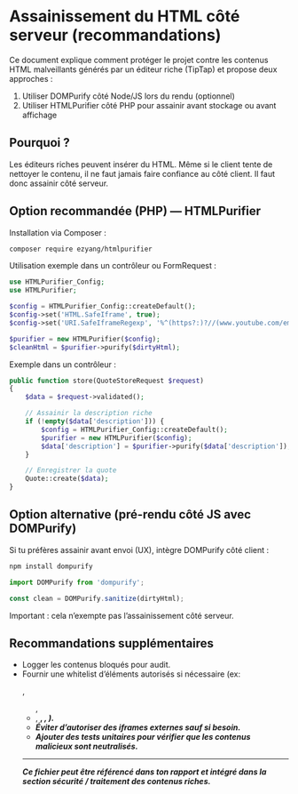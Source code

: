 # Assainissement du HTML côté serveur (recommandations)

Ce document explique comment protéger le projet contre les contenus HTML malveillants générés par un éditeur riche (TipTap) et propose deux approches :

1. Utiliser DOMPurify côté Node/JS lors du rendu (optionnel)
2. Utiliser HTMLPurifier côté PHP pour assainir avant stockage ou avant affichage

## Pourquoi ?

Les éditeurs riches peuvent insérer du HTML. Même si le client tente de nettoyer le contenu, il ne faut jamais faire confiance au côté client. Il faut donc assainir côté serveur.

## Option recommandée (PHP) — HTMLPurifier

Installation via Composer :

```bash
composer require ezyang/htmlpurifier
```

Utilisation exemple dans un contrôleur ou FormRequest :

```php
use HTMLPurifier_Config;
use HTMLPurifier;

$config = HTMLPurifier_Config::createDefault();
$config->set('HTML.SafeIframe', true);
$config->set('URI.SafeIframeRegexp', '%^(https?:)?//(www.youtube.com/embed/|player.vimeo.com/video/)%');

$purifier = new HTMLPurifier($config);
$cleanHtml = $purifier->purify($dirtyHtml);
```

Exemple dans un contrôleur :

```php
public function store(QuoteStoreRequest $request)
{
    $data = $request->validated();

    // Assainir la description riche
    if (!empty($data['description'])) {
        $config = HTMLPurifier_Config::createDefault();
        $purifier = new HTMLPurifier($config);
        $data['description'] = $purifier->purify($data['description']);
    }

    // Enregistrer la quote
    Quote::create($data);
}
```

## Option alternative (pré-rendu côté JS avec DOMPurify)

Si tu préfères assainir avant envoi (UX), intègre DOMPurify côté client :

```bash
npm install dompurify
```

```js
import DOMPurify from 'dompurify';

const clean = DOMPurify.sanitize(dirtyHtml);
```

Important : cela n’exempte pas l’assainissement côté serveur.

## Recommandations supplémentaires
- Logger les contenus bloqués pour audit.
- Fournir une whitelist d’éléments autorisés si nécessaire (ex: <p>, <ul>, <li>, <strong>, <em>, <a>). 
- Éviter d’autoriser des iframes externes sauf si besoin.
- Ajouter des tests unitaires pour vérifier que les contenus malicieux sont neutralisés.

---

Ce fichier peut être référencé dans ton rapport et intégré dans la section sécurité / traitement des contenus riches.
